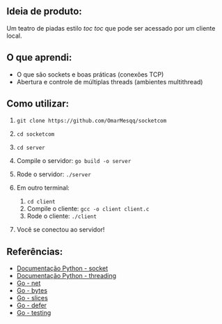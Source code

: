 ## Ideia de produto: 
Um teatro de piadas estilo *toc toc* que pode ser acessado por um cliente local. 

## O que aprendi:
- O que são sockets e boas práticas (conexões TCP)
- Abertura e controle de múltiplas threads (ambientes multithread)

## Como utilizar:
1)  `git clone https://github.com/OmarMesqq/socketcom` 

2) `cd socketcom` 

3) `cd server`

4) Compile o servidor: `go build -o server` 

5) Rode o servidor: `./server`

6) Em outro terminal: 
    1) `cd client` 
    2) Compile o cliente: `gcc -o client client.c`
    3) Rode o cliente: `./client`

7) Você se conectou ao servidor!

## Referências:
- [Documentação Python - socket](https://docs.python.org/3/library/socket.html) 
- [Documentação Python - threading](https://docs.python.org/3/library/threading.html)
- [Go - net ](https://pkg.go.dev/net)
- [Go - bytes](https://pkg.go.dev/bytes) 
- [Go - slices](https://go.dev/blog/slices-intro) 
- [Go - defer](https://www.digitalocean.com/community/tutorials/understanding-defer-in-go)
- [Go - testing](https://pkg.go.dev/testing#T)